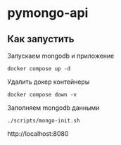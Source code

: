 # pymongo-api

## Как запустить

Запускаем mongodb и приложение

```shell
docker compose up -d
```

Удалить докер контейнеры

```shell
docker compose down -v
```

Заполняем mongodb данными

```shell
./scripts/mongo-init.sh
```

http://localhost:8080
